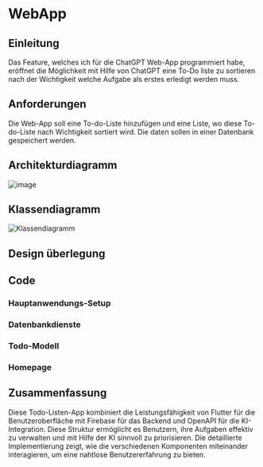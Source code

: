 # WebApp
## Einleitung
Das Feature, welches ich für die ChatGPT Web-App programmiert habe, eröffnet die Möglichkeit mit Hilfe von ChatGPT eine To-Do liste zu sortieren nach der Wichtigkeit welche Aufgabe als erstes erledigt werden muss. 

## Anforderungen
Die Web-App soll eine To-do-Liste hinzufügen und eine Liste, wo diese To-do-Liste nach Wichtigkeit sortiert wird.
Die daten sollen in einer Datenbank gespeichert werden.

## Architekturdiagramm
![image](https://github.com/TimonKy/web_entwicklung_BFAX422A/assets/126243654/43953235-8019-4105-8e73-5e8abdb6f6bc)

## Klassendiagramm
![Klassendiagramm](https://github.com/TimonKy/web_entwicklung_BFAX422A/assets/126243654/8d12616a-77ce-41b5-a76e-263fe5038123)

## Design überlegung

## Code

### Hauptanwendungs-Setup

### Datenbankdienste 

### Todo-Modell

### Homepage

## Zusammenfassung
Diese Todo-Listen-App kombiniert die Leistungsfähigkeit von Flutter für die Benutzeroberfläche mit Firebase für das Backend und OpenAPI für die KI-Integration. Diese Struktur ermöglicht es Benutzern, ihre Aufgaben effektiv zu verwalten und mit Hilfe der KI sinnvoll zu priorisieren. Die detaillierte Implementierung zeigt, wie die verschiedenen Komponenten miteinander interagieren, um eine nahtlose Benutzererfahrung zu bieten.
